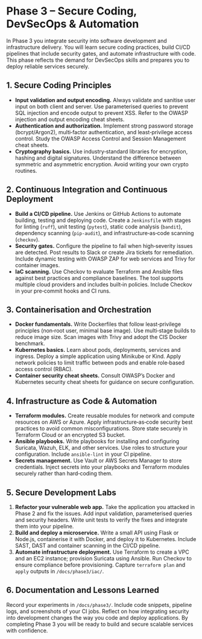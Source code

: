 # Phase 3 – Secure Coding, DevSecOps & Automation

In Phase 3 you integrate security into software development and infrastructure delivery.  You will learn secure coding practices, build CI/CD pipelines that include security gates, and automate infrastructure with code.  This phase reflects the demand for DevSecOps skills and prepares you to deploy reliable services securely.

## 1. Secure Coding Principles

* **Input validation and output encoding.**  Always validate and sanitise user input on both client and server.  Use parameterised queries to prevent SQL injection and encode output to prevent XSS.  Refer to the OWASP injection and output encoding cheat sheets.
* **Authentication and authorization.**  Implement strong password storage (bcrypt/Argon2), multi‑factor authentication, and least‑privilege access control.  Study the OWASP Access Control and Session Management cheat sheets.
* **Cryptography basics.**  Use industry‑standard libraries for encryption, hashing and digital signatures.  Understand the difference between symmetric and asymmetric encryption.  Avoid writing your own crypto routines.

## 2. Continuous Integration and Continuous Deployment

* **Build a CI/CD pipeline.**  Use Jenkins or GitHub Actions to automate building, testing and deploying code.  Create a `Jenkinsfile` with stages for linting (`ruff`), unit testing (`pytest`), static code analysis (`bandit`), dependency scanning (`pip‑audit`), and infrastructure‑as‑code scanning (`checkov`).
* **Security gates.**  Configure the pipeline to fail when high‑severity issues are detected.  Post results to Slack or create Jira tickets for remediation.  Include dynamic testing with OWASP ZAP for web services and Trivy for container images.
* **IaC scanning.**  Use Checkov to evaluate Terraform and Ansible files against best practices and compliance baselines.  The tool supports multiple cloud providers and includes built‑in policies.  Include Checkov in your pre‑commit hooks and CI runs.

## 3. Containerisation and Orchestration

* **Docker fundamentals.**  Write Dockerfiles that follow least‑privilege principles (non‑root user, minimal base image).  Use multi‑stage builds to reduce image size.  Scan images with Trivy and adopt the CIS Docker benchmark.
* **Kubernetes basics.**  Learn about pods, deployments, services and ingress.  Deploy a simple application using Minikube or Kind.  Apply network policies to limit traffic between pods and enable role‑based access control (RBAC).
* **Container security cheat sheets.**  Consult OWASP’s Docker and Kubernetes security cheat sheets for guidance on secure configuration.

## 4. Infrastructure as Code & Automation

* **Terraform modules.**  Create reusable modules for network and compute resources on AWS or Azure.  Apply infrastructure‑as‑code security best practices to avoid common misconfigurations.  Store state securely in Terraform Cloud or an encrypted S3 bucket.
* **Ansible playbooks.**  Write playbooks for installing and configuring Suricata, Wazuh, ELK, and other services.  Use roles to structure your configuration.  Include `ansible‑lint` in your CI pipeline.
* **Secrets management.**  Use Vault or AWS Secrets Manager to store credentials.  Inject secrets into your playbooks and Terraform modules securely rather than hard‑coding them.

## 5. Secure Development Labs

1. **Refactor your vulnerable web app.**  Take the application you attacked in Phase 2 and fix the issues.  Add input validation, parameterised queries and security headers.  Write unit tests to verify the fixes and integrate them into your pipeline.
2. **Build and deploy a microservice.**  Write a small API using Flask or Node.js, containerise it with Docker, and deploy it to Kubernetes.  Include SAST, DAST and container scanning in the CI/CD pipeline.
3. **Automate infrastructure deployment.**  Use Terraform to create a VPC and an EC2 instance; provision Suricata using Ansible.  Run Checkov to ensure compliance before provisioning.  Capture `terraform plan` and `apply` outputs in `/docs/phase3/iac/`.

## 6. Documentation and Lessons Learned

Record your experiments in `/docs/phase3/`.  Include code snippets, pipeline logs, and screenshots of your CI jobs.  Reflect on how integrating security into development changes the way you code and deploy applications.  By completing Phase 3 you will be ready to build and secure scalable services with confidence.
